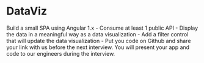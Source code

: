 # DataViz
Build a small SPA using Angular 1.x - Consume at least 1 public API - Display the data in a meaningful way as a data visualization - Add a filter control that will update the data visualization - Put you code on Github and share your link with us before the next interview. You will present your app and code to our engineers during the interview.
